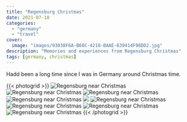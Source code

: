 ```yaml
---
title: "Regensburg Christmas"
date: 2021-07-18
categories:
  - "germany"
  - "travel"
cover:
  image: "images/93038F6A-B68C-4218-BAAE-639414F98DD2.jpg"
description: "Memories and experiences from Regensburg Christmas"
tags: [germany, christmas]
---
```


Hadd been a long time since I was in Germany around Christmas time.

{{< photogrid >}}
![Regensburg near Christmas](images/804C8057-CDA7-4488-B1D6-FF138BCA5BC8-1024x768.jpg)
![Regensburg near Christmas](images/20E80F83-B883-4C64-8177-CF01910C6C7D-1024x1024.jpg)
![Regensburg near Christmas](images/A8169843-1F50-485F-A0DB-F84457C669B1-1024x1024.jpg)
![Regensburg near Christmas](images/F90B549C-5B0D-4DFC-99AA-8E656172F86F-1024x1024.jpg)
![](images/93038F6A-B68C-4218-BAAE-639414F98DD2-1024x1024.jpg)
![Regensburg near Christmas](images/IMG_5543-768x1024.jpg)
![Regensburg near Christmas](images/IMG_5532-768x1024.jpg)
![Regensburg near Christmas](images/IMG_5527-1024x768.jpg)
![Regensburg near Christmas](images/EFFECTS-1024x768.jpg)
{{< /photogrid >}}
